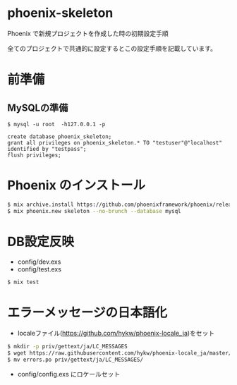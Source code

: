 # phoenix-skeleton
Phoenix で新規プロジェクトを作成した時の初期設定手順

全てのプロジェクトで共通的に設定するとこの設定手順を記載しています。

# 前準備
## MySQLの準備
```
$ mysql -u root  -h127.0.0.1 -p

create database phoenix_skeleton;
grant all privileges on phoenix_skeleton.* TO "testuser"@"localhost" identified by "testpass";
flush privileges;
```

# Phoenix のインストール

```bash
$ mix archive.install https://github.com/phoenixframework/phoenix/releases/download/v1.1.2/phoenix_new-1.1.2.ez
$ mix phoenix.new skeleton --no-brunch --database mysql
```

# DB設定反映
- config/dev.exs
- config/test.exs

```bash
$ mix test
```

# エラーメッセージの日本語化

- localeファイル(https://github.com/hykw/phoenix-locale_ja)をセット

```bash
$ mkdir -p priv/gettext/ja/LC_MESSAGES
$ wget https://raw.githubusercontent.com/hykw/phoenix-locale_ja/master/ja/LC_MESSAGES/errors.po
$ mv errors.po priv/gettext/ja/LC_MESSAGES/
```

- config/config.exs にロケールセット

